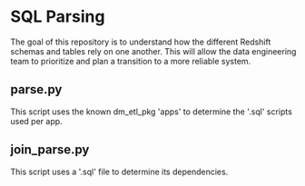 # SQL Parsing

The goal of this repository is to understand how the different Redshift schemas and tables rely on one another. This will allow the data engineering team to prioritize and plan a transition to a more reliable system.

## parse.py
This script uses the known dm_etl_pkg 'apps' to determine the '.sql' scripts used per app.

## join_parse.py
This script uses a '.sql' file to determine its dependencies.